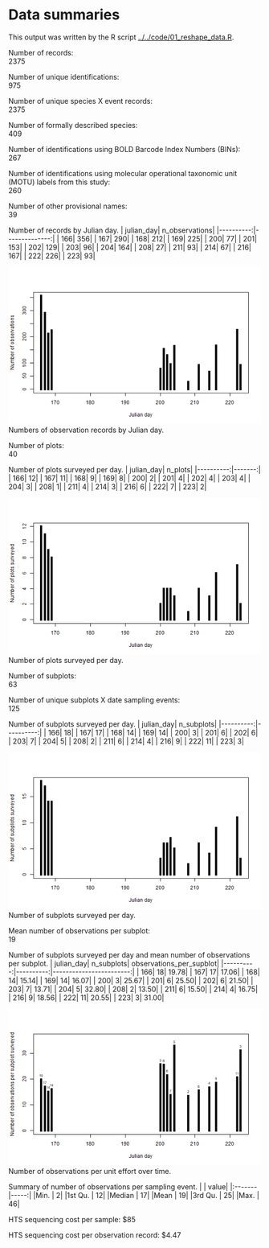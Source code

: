 # Data summaries

This output was written by the R script [../../code/01_reshape_data.R](../../code/01_reshape_data.R).


Number of records: \
2375

Number of unique identifications: \
975

Number of unique species X event records: \
2375

Number of formally described species: \
409

Number of identifications using BOLD Barcode Index Numbers (BINs): \
267

Number of identifications using molecular operational taxonomic unit (MOTU) labels from this study: \
260

Number of other provisional names: \
39

Number of records by Julian day.
| julian_day| n_observations|
|----------:|--------------:|
|        166|            356|
|        167|            290|
|        168|            212|
|        169|            225|
|        200|             77|
|        201|            153|
|        202|            129|
|        203|             96|
|        204|            164|
|        208|             27|
|        211|             93|
|        214|             67|
|        216|            167|
|        222|            226|
|        223|             93|

![Numbers of observation records by Julian day.](../images/observations_vs_julian_day.png)\
Numbers of observation records by Julian day.


Number of plots: \
40

Number of plots surveyed per day.
| julian_day| n_plots|
|----------:|-------:|
|        166|      12|
|        167|      11|
|        168|       9|
|        169|       8|
|        200|       2|
|        201|       4|
|        202|       4|
|        203|       4|
|        204|       3|
|        208|       1|
|        211|       4|
|        214|       3|
|        216|       6|
|        222|       7|
|        223|       2|

![Number of plots surveyed per day.](../images/plots_vs_julian_day.png)\
Number of plots surveyed per day.


Number of subplots: \
63

Number of unique subplots X date sampling events: \
125

Number of subplots surveyed per day.
| julian_day| n_subplots|
|----------:|----------:|
|        166|         18|
|        167|         17|
|        168|         14|
|        169|         14|
|        200|          3|
|        201|          6|
|        202|          6|
|        203|          7|
|        204|          5|
|        208|          2|
|        211|          6|
|        214|          4|
|        216|          9|
|        222|         11|
|        223|          3|

![Number of subplots surveyed per day.](../images/subplots_vs_julian_day.png)\
Number of subplots surveyed per day.


Mean number of observations per subplot: \
19

Number of subplots surveyed per day and mean number of observations per subplot.
| julian_day| n_subplots| observations_per_supblot|
|----------:|----------:|------------------------:|
|        166|         18|                    19.78|
|        167|         17|                    17.06|
|        168|         14|                    15.14|
|        169|         14|                    16.07|
|        200|          3|                    25.67|
|        201|          6|                    25.50|
|        202|          6|                    21.50|
|        203|          7|                    13.71|
|        204|          5|                    32.80|
|        208|          2|                    13.50|
|        211|          6|                    15.50|
|        214|          4|                    16.75|
|        216|          9|                    18.56|
|        222|         11|                    20.55|
|        223|          3|                    31.00|

![Number of observations per unit effort over time.](../images/observations_per_subplot_vs_julian_day.png)\
Number of observations per unit effort over time.


Summary of number of observations per sampling event.
|        | value|
|:-------|-----:|
|Min.    |     2|
|1st Qu. |    12|
|Median  |    17|
|Mean    |    19|
|3rd Qu. |    25|
|Max.    |    46|

HTS sequencing cost per sample:
$85

HTS sequencing cost per observation record:
$4.47
